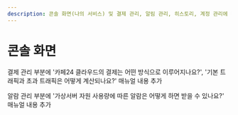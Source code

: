 ```yaml
---
description: 콘솔 화면(나의 서비스) 및 결제 관리, 알림 관리, 히스토리, 계정 관리에 대한 내용 추가 필요
---
```


# 콘솔 화면

결제 관리 부분에 '카페24 클라우드의 결제는 어떤 방식으로 이루어지나요?', '기본 트래픽과 초과 트래픽은 어떻게 계산되나요?' 매뉴얼 내용 추가

알람 관리 부분에 '가상서버 자원 사용량에 따른 알람은 어떻게 하면 받을 수 있나요?' 매뉴얼 내용 추가

